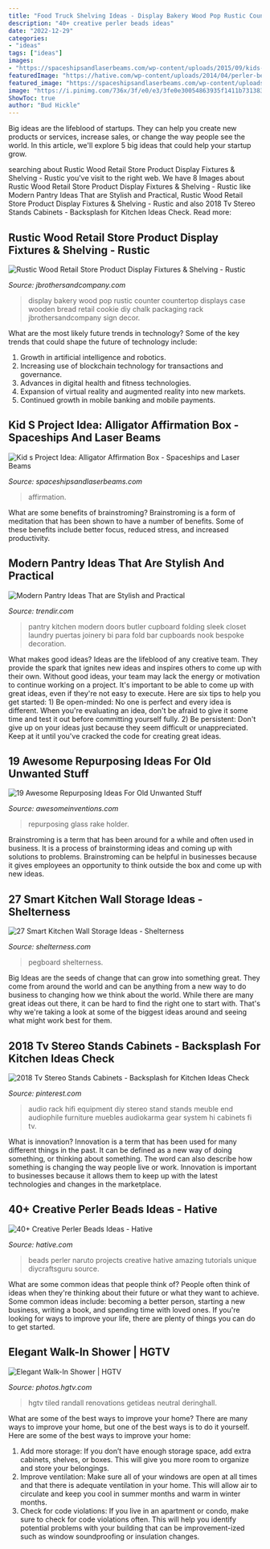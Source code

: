 ```yaml
---
title: "Food Truck Shelving Ideas - Display Bakery Wood Pop Rustic Counter Countertop Displays Case Wooden Bread Retail Cookie Diy Chalk Packaging Rack Jbrothersandcompany Sign Decor"
description: "40+ creative perler beads ideas"
date: "2022-12-29"
categories:
- "ideas"
tags: ["ideas"]
images:
- "https://spaceshipsandlaserbeams.com/wp-content/uploads/2015/09/kids-alligator-affirmation-box-craft.jpg"
featuredImage: "https://hative.com/wp-content/uploads/2014/04/perler-beads-ideas/24-naruto-perler-beads.jpg"
featured_image: "https://spaceshipsandlaserbeams.com/wp-content/uploads/2015/09/kids-alligator-affirmation-box-craft.jpg"
image: "https://i.pinimg.com/736x/3f/e0/e3/3fe0e30054863935f1411b731383f38c.jpg"
ShowToc: true
author: "Bud Hickle"
---
```



Big ideas are the lifeblood of startups. They can help you create new products or services, increase sales, or change the way people see the world. In this article, we'll explore 5 big ideas that could help your startup grow.

	

		
searching about Rustic Wood Retail Store Product Display Fixtures &amp; Shelving - Rustic you've visit to the right web. We have 8 Images about Rustic Wood Retail Store Product Display Fixtures &amp; Shelving - Rustic like Modern Pantry Ideas That are Stylish and Practical, Rustic Wood Retail Store Product Display Fixtures &amp; Shelving - Rustic and also 2018 Tv Stereo Stands Cabinets - Backsplash for Kitchen Ideas Check. Read more:
		
    
## Rustic Wood Retail Store Product Display Fixtures &amp; Shelving - Rustic

<img loading=lazy src="http://jbrothersandcompany.com/yahoo_site_admin/assets/images/rustic-wood-bakery-counter-display-POP-chalk-board-sign.43110907_large.jpg" onerror="this.onerror=null;this.src='https://tse1.mm.bing.net/th?id=OIP.-O0NjnmbzGNhze0u4-6AUwHaJ3&amp;pid=15.1';" alt="Rustic Wood Retail Store Product Display Fixtures &amp; Shelving - Rustic">

_Source: jbrothersandcompany.com_

>display bakery wood pop rustic counter countertop displays case wooden bread retail cookie diy chalk packaging rack jbrothersandcompany sign decor. 

	

What are the most likely future trends in technology?
Some of the key trends that could shape the future of technology include: 
1. Growth in artificial intelligence and robotics. 
2. Increasing use of blockchain technology for transactions and governance. 
3. Advances in digital health and fitness technologies. 
4. Expansion of virtual reality and augmented reality into new markets. 
5. Continued growth in mobile banking and mobile payments.

    
## Kid S Project Idea: Alligator Affirmation Box - Spaceships And Laser Beams

<img loading=lazy src="https://spaceshipsandlaserbeams.com/wp-content/uploads/2015/09/kids-alligator-affirmation-box-craft.jpg" onerror="this.onerror=null;this.src='https://tse4.mm.bing.net/th?id=OIP.3QWGkmm0KaPjNM9VzGN3aQHaLD&amp;pid=15.1';" alt="Kid s Project Idea: Alligator Affirmation Box - Spaceships and Laser Beams">

_Source: spaceshipsandlaserbeams.com_

>affirmation. 

	

What are some benefits of brainstroming?
Brainstroming is a form of meditation that has been shown to have a number of benefits. Some of these benefits include better focus, reduced stress, and increased productivity.

    
## Modern Pantry Ideas That Are Stylish And Practical

<img loading=lazy src="http://cdn.trendir.com/wp-content/uploads/2016/10/Sleek-kitchen-pantry-900x1355.jpg" onerror="this.onerror=null;this.src='https://tse1.mm.bing.net/th?id=OIP.sXFEn9XVC6zn6R0g3sVpiQHaLJ&amp;pid=15.1';" alt="Modern Pantry Ideas That are Stylish and Practical">

_Source: trendir.com_

>pantry kitchen modern doors butler cupboard folding sleek closet laundry puertas joinery bi para fold bar cupboards nook bespoke decoration. 

	

What makes good ideas?
Ideas are the lifeblood of any creative team. They provide the spark that ignites new ideas and inspires others to come up with their own. Without good ideas, your team may lack the energy or motivation to continue working on a project. It's important to be able to come up with great ideas, even if they're not easy to execute. Here are six tips to help you get started: 1) Be open-minded: No one is perfect and every idea is different. When you're evaluating an idea, don't be afraid to give it some time and test it out before committing yourself fully. 2) Be persistent: Don't give up on your ideas just because they seem difficult or unappreciated. Keep at it until you've cracked the code for creating great ideas.

    
## 19 Awesome Repurposing Ideas For Old Unwanted Stuff

<img loading=lazy src="http://www.awesomeinventions.com/wp-content/uploads/2014/12/old-garden-rake-glass-holder.jpg" onerror="this.onerror=null;this.src='https://tse1.mm.bing.net/th?id=OIP.i34_nsoVWlipmO_4P6FulwHaLG&amp;pid=15.1';" alt="19 Awesome Repurposing Ideas For Old Unwanted Stuff">

_Source: awesomeinventions.com_

>repurposing glass rake holder. 

	

Brainstroming is a term that has been around for a while and often used in business. It is a process of brainstorming ideas and coming up with solutions to problems. Brainstroming can be helpful in businesses because it gives employees an opportunity to think outside the box and come up with new ideas.

    
## 27 Smart Kitchen Wall Storage Ideas - Shelterness

<img loading=lazy src="https://i.shelterness.com/2016/07/22-pegboard-kitchen-storage.jpg" onerror="this.onerror=null;this.src='https://tse3.mm.bing.net/th?id=OIP.bnkNnjeajey6A-zxrOA__gHaMQ&amp;pid=15.1';" alt="27 Smart Kitchen Wall Storage Ideas - Shelterness">

_Source: shelterness.com_

>pegboard shelterness. 

	

Big Ideas are the seeds of change that can grow into something great. They come from around the world and can be anything from a new way to do business to changing how we think about the world. While there are many great ideas out there, it can be hard to find the right one to start with. That's why we're taking a look at some of the biggest ideas around and seeing what might work best for them.

    
## 2018 Tv Stereo Stands Cabinets - Backsplash For Kitchen Ideas Check

<img loading=lazy src="https://i.pinimg.com/736x/3f/e0/e3/3fe0e30054863935f1411b731383f38c.jpg" onerror="this.onerror=null;this.src='https://tse3.mm.bing.net/th?id=OIP.oztHObfgbo3o9cQ_RbDGkQHaLH&amp;pid=15.1';" alt="2018 Tv Stereo Stands Cabinets - Backsplash for Kitchen Ideas Check">

_Source: pinterest.com_

>audio rack hifi equipment diy stereo stand stands meuble end audiophile furniture muebles audiokarma gear system hi cabinets fi tv. 

	

What is innovation?
Innovation is a term that has been used for many different things in the past. It can be defined as a new way of doing something, or thinking about something. The word can also describe how something is changing the way people live or work. Innovation is important to businesses because it allows them to keep up with the latest technologies and changes in the marketplace.

    
## 40+ Creative Perler Beads Ideas - Hative

<img loading=lazy src="https://hative.com/wp-content/uploads/2014/04/perler-beads-ideas/24-naruto-perler-beads.jpg" onerror="this.onerror=null;this.src='https://tse1.mm.bing.net/th?id=OIP.Wg9-pLuD9jLjj_GGZqwmIQHaFf&amp;pid=15.1';" alt="40+ Creative Perler Beads Ideas - Hative">

_Source: hative.com_

>beads perler naruto projects creative hative amazing tutorials unique diycraftsguru source. 

	

What are some common ideas that people think of?
People often think of ideas when they're thinking about their future or what they want to achieve. Some common ideas include: becoming a better person, starting a new business, writing a book, and spending time with loved ones. If you're looking for ways to improve your life, there are plenty of things you can do to get started.

    
## Elegant Walk-In Shower | HGTV

<img loading=lazy src="http://hgtvhome.sndimg.com/content/dam/images/hgtv/fullset/2014/10/7/0/DP_Interior-Archeology-neutral-transitional-bathroom-hers-shower_v.jpg.jpg.rend.hgtvcom.616.924.suffix/1412780650297.jpeg" onerror="this.onerror=null;this.src='https://tse1.mm.bing.net/th?id=OIP.Klg3dyUJG9dgtl1fZJO-GwHaLH&amp;pid=15.1';" alt="Elegant Walk-In Shower | HGTV">

_Source: photos.hgtv.com_

>hgtv tiled randall renovations getideas neutral deringhall. 

	

What are some of the best ways to improve your home?
There are many ways to improve your home, but one of the best ways is to do it yourself. Here are some of the best ways to improve your home: 
1. Add more storage: If you don’t have enough storage space, add extra cabinets, shelves, or boxes. This will give you more room to organize and store your belongings. 
2. Improve ventilation: Make sure all of your windows are open at all times and that there is adequate ventilation in your home. This will allow air to circulate and keep you cool in summer months and warm in winter months. 
3. Check for code violations: If you live in an apartment or condo, make sure to check for code violations often. This will help you identify potential problems with your building that can be improvement-ized such as window soundproofing or insulation changes.

